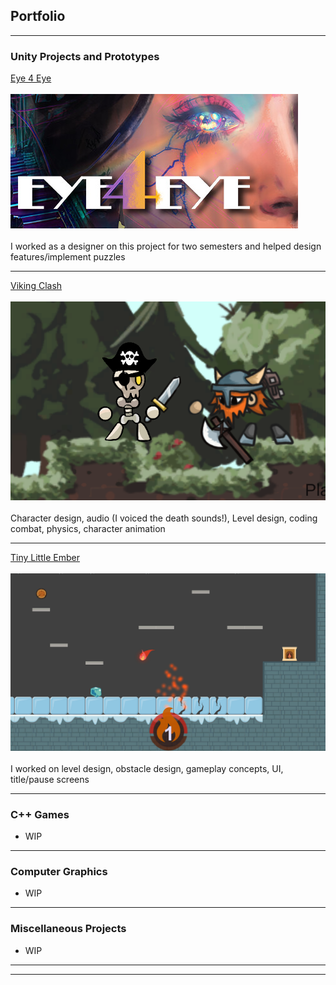 ## Portfolio

---

### Unity Projects and Prototypes

[Eye 4 Eye](https://store.steampowered.com/app/2269450/Eye_4_Eye/)
<br><br>
<img src="images/e4e.jpg?raw=true"/>
<br><br>
I worked as a designer on this project for two semesters and helped design features/implement puzzles

---
[Viking Clash](https://justin0618.itch.io/vikingclash)
<br><br>
<img src="images/vikingdemo.png?raw=true"/>
<br><br>
Character design, audio (I voiced the death sounds!), Level design, coding combat, physics, character animation

---
[Tiny Little Ember](https://justin0618.itch.io/tiny-little-ember)
<br><br>
<img src="images/ember.png?raw=true"/>
<br><br>
I worked on level design, obstacle design, gameplay concepts, UI, title/pause screens

---

### C++ Games

- WIP

---
### Computer Graphics

- WIP

---
### Miscellaneous Projects

- WIP

---



---
